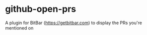 # github-open-prs
A plugin for BitBar (https://getbitbar.com) to display the PRs you're mentioned on
